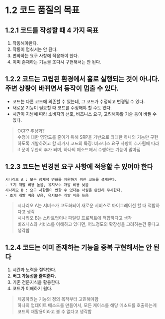# 1.2 코드 품질의 목표

## 1.2.1 코드를 작성할 때 4 가지 목표
1. 작동해야한다. 
2. 작동이 멈춰서는 안 된다.
3. 변화하는 요구 사항에 적응해야 한다.
4. 이미 존재하는 기능을 또다시 구현해서는 안 된다.

## 1.2.2 코드는 고립된 환경에서 홀로 실행되는 것이 아니다. 주변 상황이 바뀌면서 동작이 멈출 수 있다.

- 코드는 다른 코드에 의존할 수 있는데, 그 코드가 수정되고 변경될 수 있다.
- 새로운 기능이 필요할 때 코드를 수정해야 할 수도 있다.
- 시간이 지남에 따라 소비자의 선호, 비즈니스 요구, 고려해야할 기술 등이 바뀔 수 있다.
> OCP? 추상화?  
> 수정에 대한 영향도를 줄이기 위해 SRP을 기반으로 최대한 하나의 기능만 구현하도록 개발하려고 함
> 레거시 코드의 특징: 비즈니스 요구 사항이 추가됨에 따라 if 문이 무한히 추가 되며, 하나의 메소드에서 수행하는 기능이 많아짐  

## 1.2.3 코드는 변경된 요구 사항에 적응할 수 있어야 한다

```
시나리오 A : 모든 잠재적 변화를 지원하기 위한 코드를 설계한다.
- 초기 개발 비용 높음, 유지보수 개발 비용 낮음
시나리오 B : 요구 사항들이 변할 수 있다는 사실을 완전히 무시한다.
- 초기 개발 비용 낮음, 유지보수 개발 비용 높음
```
> 시나리오 A는 서비스가 고도화되어 새로운 서비스로 마이그레이션 할 때 적합하다고 생각  
> 시나리오 B는 스타트업이나 파일럿 프로젝트에 적합하다고 생각  
> 비즈니스와 서비스를 이해하고 있다면, 어느정도의 확장성을 고려하는건 좋다고 생각함  

## 1.2.4 코드는 이미 존재하는 기능을 중복 구현해서는 안 된다

1. 시간과 노력을 절약한다.
2. **버그 가능성을 줄여준다.**
3. 기존 전문지식을 활용한다.
4. 코드가 이해하기 쉽다.

> 제공하려는 기능의 정의 목적부터 고민해야함  
> 하나의 업데이트 메소드를 만들어서, 모든 케이스를 해당 메소드를 호출하는게 코드의 재활용이라고 볼 수 없다고 생각함
